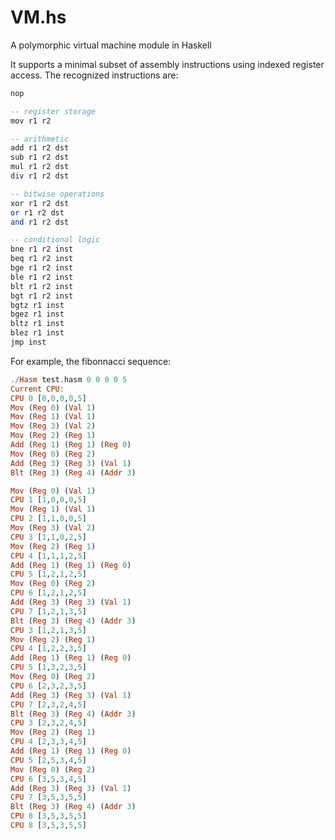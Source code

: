 # VM.hs
A polymorphic virtual machine module in Haskell


It supports a minimal subset of assembly instructions using indexed register access.
The recognized instructions are:

```haskell
nop

-- register storage
mov r1 r2

-- arithmetic
add r1 r2 dst
sub r1 r2 dst
mul r1 r2 dst
div r1 r2 dst

-- bitwise operations
xor r1 r2 dst
or r1 r2 dst
and r1 r2 dst

-- conditional logic
bne r1 r2 inst
beq r1 r2 inst
bge r1 r2 inst
ble r1 r2 inst
blt r1 r2 inst
bgt r1 r2 inst
bgtz r1 inst
bgez r1 inst
bltz r1 inst
blez r1 inst
jmp inst
```

For example, the fibonnacci sequence:

```haskell
./Hasm test.hasm 0 0 0 0 5
Current CPU:
CPU 0 [0,0,0,0,5]
Mov (Reg 0) (Val 1)
Mov (Reg 1) (Val 1)
Mov (Reg 3) (Val 2)
Mov (Reg 2) (Reg 1)
Add (Reg 1) (Reg 1) (Reg 0)
Mov (Reg 0) (Reg 2)
Add (Reg 3) (Reg 3) (Val 1)
Blt (Reg 3) (Reg 4) (Addr 3)

Mov (Reg 0) (Val 1)
CPU 1 [1,0,0,0,5]
Mov (Reg 1) (Val 1)
CPU 2 [1,1,0,0,5]
Mov (Reg 3) (Val 2)
CPU 3 [1,1,0,2,5]
Mov (Reg 2) (Reg 1)
CPU 4 [1,1,1,2,5]
Add (Reg 1) (Reg 1) (Reg 0)
CPU 5 [1,2,1,2,5]
Mov (Reg 0) (Reg 2)
CPU 6 [1,2,1,2,5]
Add (Reg 3) (Reg 3) (Val 1)
CPU 7 [1,2,1,3,5]
Blt (Reg 3) (Reg 4) (Addr 3)
CPU 3 [1,2,1,3,5]
Mov (Reg 2) (Reg 1)
CPU 4 [1,2,2,3,5]
Add (Reg 1) (Reg 1) (Reg 0)
CPU 5 [1,3,2,3,5]
Mov (Reg 0) (Reg 2)
CPU 6 [2,3,2,3,5]
Add (Reg 3) (Reg 3) (Val 1)
CPU 7 [2,3,2,4,5]
Blt (Reg 3) (Reg 4) (Addr 3)
CPU 3 [2,3,2,4,5]
Mov (Reg 2) (Reg 1)
CPU 4 [2,3,3,4,5]
Add (Reg 1) (Reg 1) (Reg 0)
CPU 5 [2,5,3,4,5]
Mov (Reg 0) (Reg 2)
CPU 6 [3,5,3,4,5]
Add (Reg 3) (Reg 3) (Val 1)
CPU 7 [3,5,3,5,5]
Blt (Reg 3) (Reg 4) (Addr 3)
CPU 8 [3,5,3,5,5]
CPU 8 [3,5,3,5,5]
```

